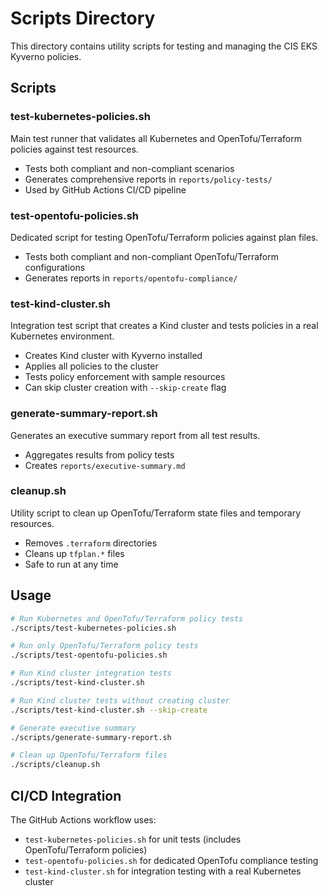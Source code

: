 # Scripts Directory

This directory contains utility scripts for testing and managing the CIS EKS Kyverno policies.

## Scripts

### test-kubernetes-policies.sh
Main test runner that validates all Kubernetes and OpenTofu/Terraform policies against test resources.
- Tests both compliant and non-compliant scenarios
- Generates comprehensive reports in `reports/policy-tests/`
- Used by GitHub Actions CI/CD pipeline

### test-opentofu-policies.sh
Dedicated script for testing OpenTofu/Terraform policies against plan files.
- Tests both compliant and non-compliant OpenTofu/Terraform configurations
- Generates reports in `reports/opentofu-compliance/`

### test-kind-cluster.sh
Integration test script that creates a Kind cluster and tests policies in a real Kubernetes environment.
- Creates Kind cluster with Kyverno installed
- Applies all policies to the cluster
- Tests policy enforcement with sample resources
- Can skip cluster creation with `--skip-create` flag


### generate-summary-report.sh
Generates an executive summary report from all test results.
- Aggregates results from policy tests
- Creates `reports/executive-summary.md`

### cleanup.sh
Utility script to clean up OpenTofu/Terraform state files and temporary resources.
- Removes `.terraform` directories
- Cleans up `tfplan.*` files
- Safe to run at any time

## Usage

```bash
# Run Kubernetes and OpenTofu/Terraform policy tests
./scripts/test-kubernetes-policies.sh

# Run only OpenTofu/Terraform policy tests
./scripts/test-opentofu-policies.sh

# Run Kind cluster integration tests
./scripts/test-kind-cluster.sh

# Run Kind cluster tests without creating cluster
./scripts/test-kind-cluster.sh --skip-create

# Generate executive summary
./scripts/generate-summary-report.sh

# Clean up OpenTofu/Terraform files
./scripts/cleanup.sh
```

## CI/CD Integration

The GitHub Actions workflow uses:
- `test-kubernetes-policies.sh` for unit tests (includes OpenTofu/Terraform policies)
- `test-opentofu-policies.sh` for dedicated OpenTofu compliance testing
- `test-kind-cluster.sh` for integration testing with a real Kubernetes cluster